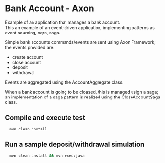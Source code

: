 # Bank Account - Axon

Example of an application that manages a bank account.<br>
This an example of an event-driven application, implementing patterns as event sourcing, cqrs, saga.

Simple bank accounts commands/events are sent using Axon Framework; the events provided are:
  - create account
  - close account
  - deposit
  - withdrawal

Events are aggregated using the AccountAggregate class.

When a bank account is going to be cloased, this is managed usign a saga; an implementation of a saga pattern is realized using the CloseAccountSaga class.

## Compile and execute test

```bash
  mvn clean install

```

## Run a sample deposit/withdrawal simulation

```bash
  mvn clean install && mvn exec:java

```
